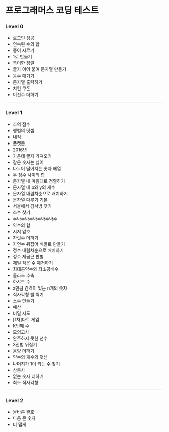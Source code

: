 # 프로그래머스 코딩 테스트

### Level 0

- 로그인 성공
- 연속된 수의 합
- 종이 자르기
- 1로 만들기
- 특이한 정렬
- 글자 이어 붙여 문자열 만들기
- 등수 매기기
- 문자열 출력하기
- 치킨 쿠폰
- 이진수 더하기

---

### Level 1

- 추억 점수
- 행렬의 덧셈
- 내적
- 폰켓몬
- 2016년
- 가운데 글자 가져오기
- 같은 숫자는 싫어
- 나누어 떨어지는 숫자 배열
- 두 정수 사이의 합
- 문자열 내 마음대로 정렬하기
- 문자열 내 p와 y의 개수
- 문자열 내림차순으로 배치하기
- 문자열 다루기 기본
- 서울에서 김서방 찾기
- 소수 찾기
- 수박수박수박수박수박수
- 약수의 합
- 시저 암호
- 자릿수 더하기
- 자연수 뒤집어 배열로 만들기
- 정수 내림차순으로 배치하기
- 정수 제곱근 판별
- 제일 작은 수 제거하기
- 최대공약수와 최소공배수
- 콜라츠 추측
- 하샤드 수
- x만큼 간격이 있는 n개의 숫자
- 직사각형 별 찍기
- 소수 만들기
- 예산
- 비밀 지도
- [1차]다트 게임
- K번째 수
- 모의고사
- 완주하지 못한 선수
- 3진법 뒤집기
- 음양 더하기
- 약수의 개수와 덧셈
- 나머지가 1이 되는 수 찾기
- 삼총사
- 없는 숫자 더하기
- 최소 직사각형

---

### Level 2

- 올바른 괄호
- 다음 큰 숫자
- 더 맵게
